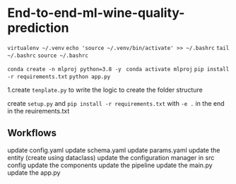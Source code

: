 # End-to-end-ml-wine-quality-prediction

`virtualenv ~/.venv` 
`echo 'source ~/.venv/bin/activate' >> ~/.bashrc`
`tail ~/.bashrc`
`source ~/.bashrc`


`conda create -n mlproj python=3.8 -y `
`conda activate mlproj`
`pip install -r requirements.txt`
`python app.py`


1.create `tenplate.py` to write the logic to create the folder structure

create `setup.py` and `pip install -r requirements.txt` with `-e .` in the end in the reuirements.txt

## Workflows
update config.yaml
update schema.yaml
update params.yaml
update the entity (create using dataclass)
update the configuration manager in src config
update the components
update the pipeline
update the main.py
update the app.py

